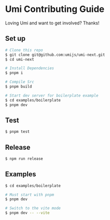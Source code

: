 # Umi Contributing Guide

Loving Umi and want to get involved? Thanks!

## Set up

```bash
# Clone this repo
$ git clone git@github.com:umijs/umi-next.git
$ cd umi-next

# Install Dependencies
$ pnpm i

# Compile Src
$ pnpm build

# Start dev server for boilerplate example
$ cd examples/boilerplate
$ pnpm dev
```

## Test

```bash
$ pnpm test
```

## Release

```bash
$ npm run release
```

## Examples

```bash
$ cd examples/boilerplate

# Must start with pnpm
$ pnpm dev

# Switch to the vite mode
$ pnpm dev -- --vite
```
